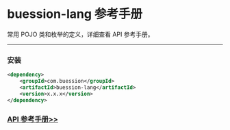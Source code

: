 # buession-lang 参考手册


常用 POJO 类和枚举的定义，详细查看 API 参考手册。


---


### 安装

```xml
<dependency>
    <groupId>com.buession</groupId>
    <artifactId>buession-lang</artifactId>
    <version>x.x.x</version>
</dependency>
```


### [API 参考手册>>](/manual/2.0/docs/buession-lang/)